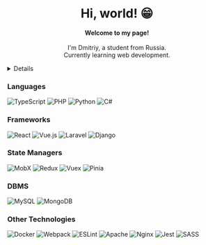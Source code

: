 <h1 align="center">Hi, world! 😁</h1>

<p align="center">
  <b>Welcome to my page!</b>
  <br>
  <br>
  I'm Dmitriy, a student from Russia.<br>
  Currently learning web development.<br>
</p>

<p align="center" width="100">
  <details>
  <a href="https://github.com/SLinartS">
    <img src="https://github.com/SLinartS/PersonalFinance/assets/91159369/4638c836-a15a-4534-9c4a-efbbe1c7e180" width=200/>
  </a>
  <img src="http://github-profile-summary-cards.vercel.app/api/cards/profile-details?username=SLinartS&theme=transparent" />
  <img src="https://github-readme-streak-stats.herokuapp.com/?user=SLinartS&hide_border=true&card_width=338&theme=transparent" />
  <img src="http://github-profile-summary-cards.vercel.app/api/cards/stats?username=SLinartS&theme=transparent" />
  <img src="https://github-readme-stats.vercel.app/api/top-langs/?username=SLinartS&&size_weight=0.5&count_weight=0.5&hide=html,css,scss,vue,blade,dockerfile,makefile&hide_border=true&theme=transparent" />  
 </details>

</p>

### Languages

![TypeScript](https://img.shields.io/badge/typescript-%23007ACC.svg?style=for-the-badge&logo=typescript&logoColor=white)
![PHP](https://img.shields.io/badge/php-%23777BB4.svg?style=for-the-badge&logo=php&logoColor=white)
![Python](https://img.shields.io/badge/python-3670A0?style=for-the-badge&logo=python&logoColor=ffdd54)
![C#](https://img.shields.io/badge/c%23-%23239120.svg?style=for-the-badge&logo=c-sharp&logoColor=white)

### Frameworks

![React](https://img.shields.io/badge/react-%2320232a.svg?style=for-the-badge&logo=react&logoColor=%2361DAFB)
![Vue.js](https://img.shields.io/badge/vuejs-%2335495e.svg?style=for-the-badge&logo=vuedotjs&logoColor=%234FC08D)
![Laravel](https://img.shields.io/badge/laravel-%23FF2D20.svg?style=for-the-badge&logo=laravel&logoColor=white)
![Django](https://img.shields.io/badge/django-%23092E20.svg?style=for-the-badge&logo=django&logoColor=white)

### State Managers

![MobX](https://img.shields.io/badge/mobx-f37f40?style=for-the-badge&logo=mobx&logoColor=white)
![Redux](https://img.shields.io/badge/redux-%23593d88.svg?style=for-the-badge&logo=redux&logoColor=white)
![Vuex](https://img.shields.io/badge/vuex-%2335495e?style=for-the-badge&logo=vuex&logoColor=white)
![Pinia](https://img.shields.io/badge/pinia-ffd859?style=for-the-badge&logo=pinia&logoColor=white)

### DBMS

![MySQL](https://img.shields.io/badge/mysql-%2300f.svg?style=for-the-badge&logo=mysql&logoColor=white)
![MongoDB](https://img.shields.io/badge/MongoDB-%234ea94b.svg?style=for-the-badge&logo=mongodb&logoColor=white)

### Other Technologies

![Docker](https://img.shields.io/badge/docker-%230db7ed.svg?style=for-the-badge&logo=docker&logoColor=white)
![Webpack](https://img.shields.io/badge/webpack-%238DD6F9.svg?style=for-the-badge&logo=webpack&logoColor=black)
![ESLint](https://img.shields.io/badge/ESLint-4B3263?style=for-the-badge&logo=eslint&logoColor=white)
![Apache](https://img.shields.io/badge/apache-%23D42029.svg?style=for-the-badge&logo=apache&logoColor=white)
![Nginx](https://img.shields.io/badge/nginx-%23009639.svg?style=for-the-badge&logo=nginx&logoColor=white)
![Jest](https://img.shields.io/badge/-jest-%23C21325?style=for-the-badge&logo=jest&logoColor=white)
![SASS](https://img.shields.io/badge/SASS-hotpink.svg?style=for-the-badge&logo=SASS&logoColor=white)
